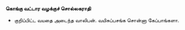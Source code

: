 **கொங்கு வட்டார வழக்குச் சொல்லகராதி**
- குறிப்பிட்ட வயதை அடைந்த வாலிபன். வயிசுப்பசங்க சொன்னா கேப்பாங்களா.

